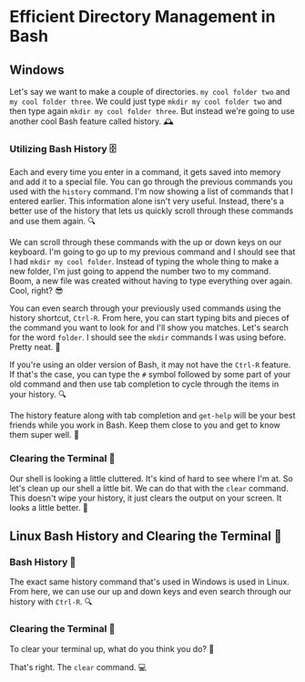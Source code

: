 # Efficient Directory Management in Bash

## Windows

Let's say we want to make
a couple of directories. `my cool folder two` and
`my cool folder three`. We could just type `mkdir
my cool folder two` and then type again `mkdir
my cool folder three`. But instead we're going to use another
cool Bash feature called history. 🕰️

### Utilizing Bash History 🗄️

Each and every time you enter in
a command, it gets saved into memory and add it to a special file. You can go through the previous commands
you used with the `history` command. I'm now showing a list of
commands that I entered earlier. This information alone isn't very useful. Instead, there's a better use of
the history that lets us quickly scroll through these commands and use them again. 🔍

We can scroll through these commands with
the up or down keys on our keyboard. I'm going to go up to
my previous command and I should see that I had
`mkdir my cool folder`. Instead of typing the whole
thing to make a new folder, I'm just going to append
the number two to my command. Boom, a new file was created without
having to type everything over again. Cool, right? 😎

You can even search through your
previously used commands using the history shortcut, `Ctrl-R`. From here, you can start typing bits and
pieces of the command you want to look for and I'll show you matches. Let's search for the word `folder`. I should see the `mkdir`
commands I was using before. Pretty neat. 🧠

If you're using an older
version of Bash, it may not have the `Ctrl-R` feature. If that's the case, you can type the `#`
symbol followed by some part of your old command and then use tab completion to
cycle through the items in your history. 🔍

The history feature along
with tab completion and `get-help` will be your best
friends while you work in Bash. Keep them close to you and
get to know them super well. 🤝

### Clearing the Terminal 🧹

Our shell is looking a little cluttered. It's kind of hard to see where I'm at. So let's clean up our shell a little bit. We can do that with the `clear` command. This doesn't wipe your history,
it just clears the output on your screen. It looks a little better. 🧹

## Linux Bash History and Clearing the Terminal 🤖

### Bash History 📜

The exact same history
command that's used in Windows
is used in Linux. From here, we can use our up and down keys and even
search through our history with `Ctrl-R`. 🔍

### Clearing the Terminal 🧹

To clear your terminal up, what do you think you do? 🤔

That's right. The `clear` command. 💻